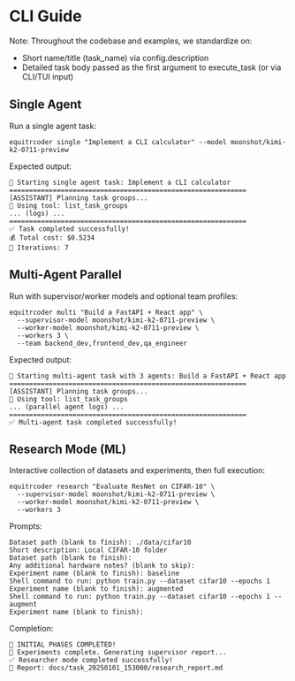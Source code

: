 # CLI Guide

Note: Throughout the codebase and examples, we standardize on:
- Short name/title (task_name) via config.description
- Detailed task body passed as the first argument to execute_task (or via CLI/TUI input)

## Single Agent

Run a single agent task:

```
equitrcoder single "Implement a CLI calculator" --model moonshot/kimi-k2-0711-preview
```

Expected output:
```
🤖 Starting single agent task: Implement a CLI calculator
============================================================
[ASSISTANT] Planning task groups...
🔧 Using tool: list_task_groups
... (logs) ...
============================================================
✅ Task completed successfully!
💰 Total cost: $0.5234
🔄 Iterations: 7
```

## Multi-Agent Parallel

Run with supervisor/worker models and optional team profiles:

```
equitrcoder multi "Build a FastAPI + React app" \
  --supervisor-model moonshot/kimi-k2-0711-preview \
  --worker-model moonshot/kimi-k2-0711-preview \
  --workers 3 \
  --team backend_dev,frontend_dev,qa_engineer
```

Expected output:
```
🤖 Starting multi-agent task with 3 agents: Build a FastAPI + React app
============================================================
[ASSISTANT] Planning task groups...
🔧 Using tool: list_task_groups
... (parallel agent logs) ...
============================================================
✅ Multi-agent task completed successfully!
```

## Research Mode (ML)

Interactive collection of datasets and experiments, then full execution:

```
equitrcoder research "Evaluate ResNet on CIFAR-10" \
  --supervisor-model moonshot/kimi-k2-0711-preview \
  --worker-model moonshot/kimi-k2-0711-preview \
  --workers 3
```

Prompts:
```
Dataset path (blank to finish): ./data/cifar10
Short description: Local CIFAR-10 folder
Dataset path (blank to finish):
Any additional hardware notes? (blank to skip):
Experiment name (blank to finish): baseline
Shell command to run: python train.py --dataset cifar10 --epochs 1
Experiment name (blank to finish): augmented
Shell command to run: python train.py --dataset cifar10 --epochs 1 --augment
Experiment name (blank to finish):
```

Completion:
```
🎉 INITIAL PHASES COMPLETED!
🧪 Experiments complete. Generating supervisor report...
✅ Researcher mode completed successfully!
📄 Report: docs/task_20250101_153000/research_report.md
``` 